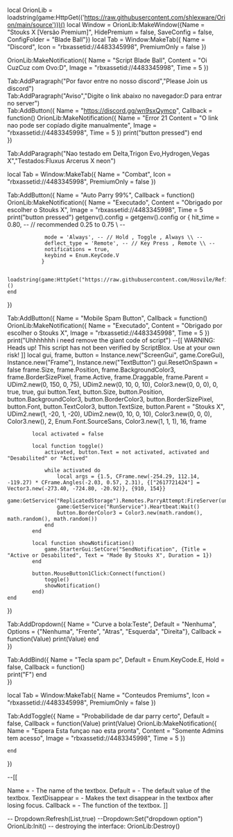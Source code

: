 local OrionLib = loadstring(game:HttpGet(('https://raw.githubusercontent.com/shlexware/Orion/main/source')))()
local Window = OrionLib:MakeWindow({Name = "Stouks X [Versão Premium]", HidePremium = false, SaveConfig = false, ConfigFolder = "Blade Ball"})
local Tab = Window:MakeTab({
	Name = "Discord",
	Icon = "rbxassetid://4483345998",
	PremiumOnly = false
})

OrionLib:MakeNotification({
	Name = "Script Blade Ball",
	Content = "Oi CuzCuz com Ovo:D",
	Image = "rbxassetid://4483345998",
	Time = 5
})

Tab:AddParagraph("Por favor entre no nosso discord","Please Join us discord")	
Tab:AddParagraph("Aviso","Digite o link abaixo no navegador:D para entrar no server")	
Tab:AddButton({
	Name = "https://discord.gg/wn9sxQymcp",
	Callback = function()                       OrionLib:MakeNotification({
		Name = "Error 21
		Content = "O link nao pode ser copíado digite manualmente",
		Image = "rbxassetid://4483345998",
		Time = 5
	})
      		print("button pressed")
  	end    
})

Tab:AddParagraph("Nao testado em Delta,Trigon Evo,Hydrogen,Vegas X","Testados:Fluxus Arcerus X neon")

local Tab = Window:MakeTab({
	Name = "Combat",
	Icon = "rbxassetid://4483345998",
	PremiumOnly = false
})
  
Tab:AddButton({
	Name = "Auto Parry 99%",
	Callback = function()                      OrionLib:MakeNotification({
		Name = "Executado",
		Content = "Obrigado por escolher o Stouks X",
		Image = "rbxassetid://4483345998",
		Time = 5
      		print("button pressed")                getgenv().config = getgenv().config or {
				hit_time = 0.80, -- // recommended 0.25 to 0.75 \\ --
				
				mode = 'Always', -- // Hold , Toggle , Always \\ --
				deflect_type = 'Remote', -- // Key Press , Remote \\ --
				notifications = true,
				keybind = Enum.KeyCode.V
			   }
			   
			   loadstring(game:HttpGet("https://raw.githubusercontent.com/Hosvile/Refinement/main/MC%3ABlade%20Ball%20Parry%20V4.0.0",true))()
  	end    
})

Tab:AddButton({
	Name = "Mobile Spam Button",
	Callback = function()               OrionLib:MakeNotification({
		Name = "Executado",
		Content = "Obrigado por escolher o Stouks X",
		Image = "rbxassetid://4483345998",
		Time = 5
	})
      		print("Uhhhhhhh i need remove the giant code of script")                        --[[
				WARNING: Heads up! This script has not been verified by ScriptBlox. Use at your own risk!
			]]
			local gui, frame, button = Instance.new("ScreenGui", game.CoreGui), Instance.new("Frame"), Instance.new("TextButton")
			gui.ResetOnSpawn = false
			frame.Size, frame.Position, frame.BackgroundColor3, frame.BorderSizePixel, frame.Active, frame.Draggable, frame.Parent = UDim2.new(0, 150, 0, 75), UDim2.new(0, 10, 0, 10), Color3.new(0, 0, 0), 0, true, true, gui
			button.Text, button.Size, button.Position, button.BackgroundColor3, button.BorderColor3, button.BorderSizePixel, button.Font, button.TextColor3, button.TextSize, button.Parent = "Stouks X", UDim2.new(1, -20, 1, -20), UDim2.new(0, 10, 0, 10), Color3.new(0, 0, 0), Color3.new(), 2, Enum.Font.SourceSans, Color3.new(1, 1, 1), 16, frame
			
			local activated = false
			
			local function toggle()
				activated, button.Text = not activated, activated and "Desabilited" or "Actived"
				
				while activated do
					local args = {1.5, CFrame.new(-254.29, 112.14, -119.27) * CFrame.Angles(-2.03, 0.57, 2.31), {["2617721424"] = Vector3.new(-273.40, -724.80, -20.92)}, {910, 154}}
					game:GetService("ReplicatedStorage").Remotes.ParryAttempt:FireServer(unpack(args))
					game:GetService("RunService").Heartbeat:Wait()
					button.BorderColor3 = Color3.new(math.random(), math.random(), math.random())
				end
			end
			
			local function showNotification()
				game.StarterGui:SetCore("SendNotification", {Title = "Active or Desabilited", Text = "Made By Stouks X", Duration = 1})
			end
			
			button.MouseButton1Click:Connect(function()
				toggle()
				showNotification()
			end)
  	end    
})

Tab:AddDropdown({
	Name = "Curve a bola:Teste",
	Default = "Nenhuma",
	Options = {"Nenhuma", "Frente", "Atras", "Esquerda", "Direita"},
	Callback = function(Value)
		print(Value)
	end    
})

Tab:AddBind({
	Name = "Tecla spam pc",
	Default = Enum.KeyCode.E,
	Hold = false,
	Callback = function()      
		print("F")
	end    
})


local Tab = Window:MakeTab({
	Name = "Conteudos Premiums",
	Icon = "rbxassetid://4483345998",
	PremiumOnly = false
})

Tab:AddToggle({
	Name = "Probabilidade de dar parry certo",
	Default = false,
	Callback = function(Value)
		print(Value)                 OrionLib:MakeNotification({
			Name = "Espera Esta funçao nao esta pronta",
			Content = "Somente Admins tem acesso",
			Image = "rbxassetid://4483345998",
			Time = 5
		})
		
	end    
})

--[[

Name = <string> - The name of the textbox.
Default = <string> - The default value of the textbox.
TextDisappear = <bool> - Makes the text disappear in the textbox after losing focus.
Callback = <function> - The function of the textbox.
]]

-- Dropdown:Refresh(List<table>,true)
--Dropdown:Set("dropdown option")
OrionLib:Init()
-- destroying the interface: OrionLib:Destroy()
